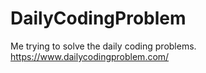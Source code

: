 # DailyCodingProblem
Me trying to solve the daily coding problems. 
https://www.dailycodingproblem.com/